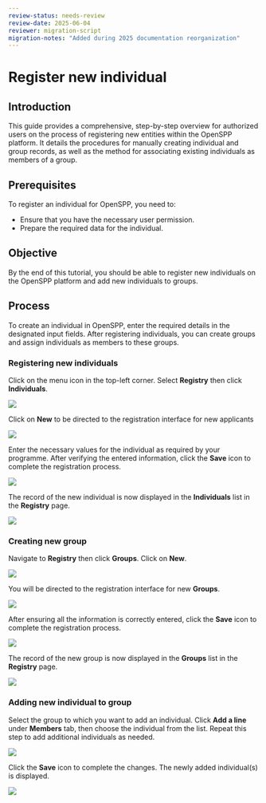 ```yaml
---
review-status: needs-review
review-date: 2025-06-04
reviewer: migration-script
migration-notes: "Added during 2025 documentation reorganization"
---
```


# Register new individual

## Introduction

This guide provides a comprehensive, step-by-step overview for authorized users on the process of registering new entities within the OpenSPP platform. It details the procedures for manually creating individual and group records, as well as the method for associating existing individuals as members of a group.

## Prerequisites

To register an individual for OpenSPP, you need to:

- Ensure that you have the necessary user permission.
- Prepare the required data for the individual.

## Objective

By the end of this tutorial, you should be able to register new individuals on the OpenSPP platform and add new individuals to groups.

## Process

To create an individual in OpenSPP, enter the required details in the designated input fields. After registering individuals, you can create groups and assign individuals as members to these groups.

### Registering new individuals

Click on the menu icon in the top-left corner. Select **Registry** then click **Individuals**.

![](register_new_individual/register_new_individual_menu_icon.png)

Click on **New** to be directed to the registration interface for new applicants

![](register_new_individual/register_new_individual_new_button.png)

Enter the necessary values for the individual as required by your programme. After verifying the entered information, click the **Save** icon to complete the registration process.

![](register_new_individual/register_new_individual_save_individual.png)

The record of the new individual is now displayed in the **Individuals** list in the **Registry** page.

![](register_new_individual/register_new_individual_new_individual_list.png)

### Creating new group

Navigate to **Registry** then click **Groups**. Click on **New**.

![](register_new_individual/Register_new_individual_new_button_group.png)

You will be directed to the registration interface for new **Groups**.

![](register_new_individual/Register_new_individual_new_group_page.png)

After ensuring all the information is correctly entered, click the **Save** icon to complete the registration process.

![](register_new_individual/Register_new_individual_save_group.png)

The record of the new group is now displayed in the **Groups** list in the **Registry** page.

![](register_new_individual/Register_new_individual_new_group_list.png)

### Adding new individual to group

Select the group to which you want to add an individual. Click **Add a line** under **Members** tab, then choose the individual from the list. Repeat this step to add additional individuals as needed.

![](register_new_individual/Register_new_individual_add_individual_to_group.png)

Click the **Save** icon to complete the changes. The newly added individual(s) is displayed.

![](register_new_individual/Register_new_individual_added_individuals_to_group.png)
